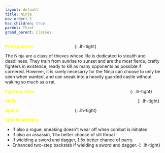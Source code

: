 ```yaml
---
layout: default
title: Ninja
nav_order: 5
has_children: true
parent: Thief
grand_parent: Classes
---
```


<span style="color: yellow">**Prerequisites**:</span> <span style="color: white">Assassin or Rogue</span>
{: .lh-tight}

The Ninja are a class of thieves whose life is dedicated to stealth and deadliness.  They train from sunrise to sunset and are the most fierce, crafty fighters in existence, ready to kill as many opponents as possible if cornered.  However, it is rarely necesarry for the Ninja can choose to only be seen when wanted, and can sneak into a heavily guarded castle without waking so much as a rat.  
 
<span style="color: yellow">**Fighting style**:</span> <span style="color: white">dual wield, usually with a sword and a dagger </span>
{: .lh-tight}

<span style="color: yellow">**Skills**:</span> <span style="color: white">bomb, dual wield, evasion, sword and dagger style, throw</span>
{: .lh-tight}

<span style="color: yellow">**Spells**:</span> <span style="color: white">cloak of guile, deathbarbs</span>
{: .lh-tight}

<span style="color: yellow">**Special abilities**:</span> <span style="color: white">
 - If also a rogue, sneaking doesn't wear off when combat is initiated
 - If also an assassin, 1.5x better chance of slit throat
 - If wielding a sword and dagger, 1.5x better chance of parry.
 - Enhanced two-step backstab if wielding a sword and dagger.</span>
{: .lh-tight}
